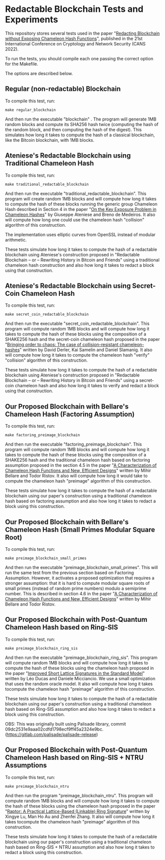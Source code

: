 # Redactable Blockchain Tests and Experiments

This repository stores several tests used in the paper "[Redacting
Blockchain without Exposing Chameleon Hash
Functions](https://link.springer.com/chapter/10.1007/978-3-031-20974-1_18)",
published in the 21st International Conference on Cryptology and
Network Security (CANS 2022).

To run the tests, you should compile each one passing the correct
option for the Makefile.

The options are described below.

## Regular (non-redactable) Blockchain

To compile this test, run:

  `make regular_blockchain`

And then run the executable "blockchain" . The program will generate
1MB random blocks and compute its SHA256 hash twice (computing the
hash of the random block, and then computing the hash of the
digest). This simulates how long it takes to compute the hash of a
classical blockchain, like the Bitcoin blockchain, with 1MB blocks.

## Ateniese's Redactable Blockchain using Traditional Chameleon Hash

To compile this test, run:

  `make traditional_redactable_blockchain`

And then run the executable "traditional_redactable_blockchain". This
program will create random 1MB blocks and will compute how long it
takes to compute the hash of these blocks running the generic group
Chameleon Hash described in Section 4 in the paper "[On the Key
Exposure Problem in Chameleon
Hashes](https://link.springer.com/chapter/10.1007/978-3-540-30598-9_12)"
by Giuseppe Ateniese and Breno de Medeiros. It also will compute how
long one could use the chameleon hash "collision" algorithm of this
construction.

The implementation uses elliptic curves from OpenSSL instead of
modular arithmetic.

These tests simulate how long it takes to compute the hash of a
redactable blockchain using Ateniese's construction proposed in
"Redactable Blockchain – or – Rewriting History in Bitcoin and
Friends" using a traditional chameleon hash construction and also how
long it takes to redact a block using that construction.

## Ateniese's Redactable Blockchain using Secret-Coin Chameleon Hash

To compile this test, run:

  `make secret_coin_redactable_blockchain`

And then run the executable "secret_coin_redactable_blockchain". This
program will compute random 1MB blocks and will compute how long it
takes to compute the hash of these blocks using the composition of a
SHAKE256 hash and the secret-coin chameleon hash proposed in the paper
"[Bringing order to chaos: The case of collision-resistant
chameleon-hashes](https://link.springer.com/chapter/10.1007/978-3-030-45374-9_16)"
written by David Derler, Kai Samelin and Daniel Slamanig. It also will
compute how long it takes to compute the chameleon hash "verify"
"collision" algorithm of this construction.

These tests simulate how long it takes to compute the hash of a
redactable blockchain using Ateniese's construction proposed in
"Redactable Blockchain – or – Rewriting History in Bitcoin and
Friends" using a secret-coin chameleon hash and also how long it takes
to verify and redact a block using that construction.

## Our Proposed Blockchain with Bellare's Chameleon Hash (Factoring Assumption)

To compile this test, run:

  `make factoring_preimage_blockchain`

And then run the executable "factoring_preimage_blockchain". This
program will compute random 1MB blocks and will compute how long it
takes to compute the hash of these blocks using the composition of a
SHAKE256 hash and the traditional chameleon hash based on factoring
assumption proposed in the section 4.5 in the paper "[A
Characterization of Chameleon Hash Functions and New, Efficient
Designs](https://eprint.iacr.org/2008/379)" written by Mihir Bellare
and Todor Ristov. It also will compute how long it would take to
compute the chameleon hash "preimage" algorithm of this construction.

These tests simulate how long it takes to compute the hash of a
redactable blockchain using our paper's construction using a
traditional chameleon hash based on factoring assumption and also how
long it takes to redact a block using this construction.

## Our Proposed Blockchain with Bellare's Chameleon Hash (Small Primes Modular Square Root)

To compile this test, run:

  `make preimage_blockchain_small_primes`

And then run the executable "preimage_blockchain_small_primes". This
will run the same test from the previous section based on Factoring
Assumption. However, it activates a proposed optimization that
requires a stronger assumption: that it is hard to compute modular
square roots of small primes (instead of random prime numbers) modulo
a semiprime number. This is described in section 4.6 in the paper "[A
Characterization of Chameleon Hash Functions and New, Efficient
Designs](https://eprint.iacr.org/2008/379)" written by Mihir Bellare
and Todor Ristov.

## Our Proposed Blockchain with Post-Quantum Chameleon Hash based on Ring-SIS

To compile this test, run:

  `make preimage_blockchain_ring_sis`

And then run the executable "preimage_blockchain_ring_sis". This
program will compute random 1MB blocks and will compute how long it
takes to compute the hash of these blocks using the chameleon hash
proposed in the paper "[Improved Short Lattice Signatures in the
Standard
Model](https://link.springer.com/chapter/10.1007/978-3-662-44371-2_19)"
written by Léo Ducas and Daniele Micciancio. We use a small
optimization that uses the random oracle model. It also will compute
how long it takes tocompute the chameleon hash "preimage" algorithm of
this construction.

These tests simulate how long it takes to compute the hash of a
redactable blockchain using our paper's construction using a
traditional chameleon hash based on Ring-SIS assumption and also how
long it takes to redact a block using this construction.

OBS: This was originally built using Palisade library, commit 09dc2531e9aaa02cdfd1798ecf9ff45a2324e9bc.
(https://gitlab.com/palisade/palisade-release)

## Our Proposed Blockchain with Post-Quantum Chameleon Hash based on Ring-SIS + NTRU Assumptions

To compile this test, run:

  `make preimage_blockchain_ntru`

And then run the program "preimage_blockchain_ntru". This program will
compute random 1MB blocks and will compute how long it takes to
compute the hash of these blocks using the chameleon hash proposed in
the paper "[Raptor: A Practical Lattice-Based (Linkable) Ring
Signature](https://link.springer.com/chapter/10.1007/978-3-030-21568-2_6)"
written by Xingye Lu, Man Ho Au and Zhenfei Zhang. It also will
compute how long it takes tocompute the chameleon hash "preimage"
algorithm of this construction.

These tests simulate how long it takes to compute the hash of a
redactable blockchain using our paper's construction using a
traditional chameleon hash based on Ring-SIS + NTRU assumption and
also how long it takes to redact a block using this construction.
